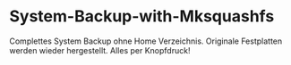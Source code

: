 # System-Backup-with-Mksquashfs
Complettes System Backup ohne Home Verzeichnis. Originale Festplatten werden wieder hergestellt. Alles per Knopfdruck!
